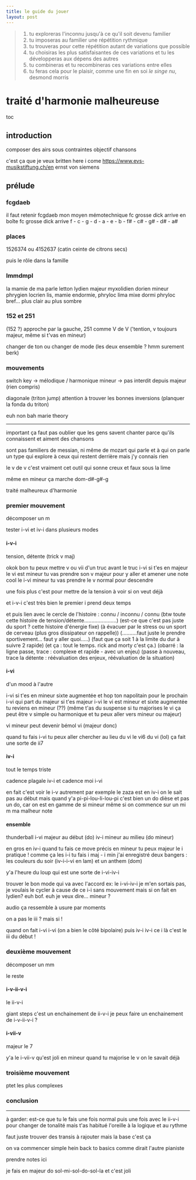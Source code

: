 ```yaml
---
title: le guide du jouer
layout: post
---
```


> 1. tu exploreras l'inconnu jusqu'à ce qu'il soit devenu familier
> 2. tu imposeras au familier une répétition rythmique
> 3. tu trouveras pour cette répétition autant de variations que possible
> 4. tu choisiras les plus satisfaisantes de ces variations et tu les développeras aux dépens des autres
> 5. tu combineras et tu recombineras ces variations entre elles
> 6. tu feras cela pour le plaisir, comme une fin en soi
> *le singe nu*, desmond morris

# traité d'harmonie malheureuse

toc

## introduction

composer des airs sous contraintes
objectif chansons


c'est ça que je veux
britten here i come
https://www.evs-musikstiftung.ch/en
ernst von siemens

## prélude

### fcgdaeb

il faut retenir fcgdaeb
mon moyen mémotechnique
fc grosse dick arrive en boîte 
fc grosse dick arrive
f - c - g - d - a - e - b - f# - c# - g# - d# - a#

### places

1526374
ou 4152637
(catin ceinte de citrons secs)

puis le rôle dans la famille

### lmmdmpl

la mamie de ma parle letton
lydien majeur myxolidien dorien mineur phrygien locrien
lis, mamie endormie, phryloc
lima mixe dormi phryloc
bref...
plus clair au plus sombre

### 152 et 251

(152 ?)
approche par la gauche,
251 comme V de V
('tention, v toujours majeur, même si t'vas en mineur)

changer de ton ou changer de mode (les deux ensemble ? hmm surement berk)

### mouvements

switch key 
-> mélodique / harmonique mineur
-> pas interdit depuis majeur
(rien compris)

diagonale (triton jump)
attention à trouver les bonnes inversions
(planquer la fonda du triton)

euh
non bah marie theory

---

important ça
faut pas oublier que les gens savent chanter
parce qu'ils connaissent et aiment des chansons

sont pas familiers de messian, ni même de mozart
qui parle et à qui on parle
un type qui explore à ceux qui restent derrière
mais j'y connais rien

le v de v c'est vraiment
cet outil qui sonne creux et faux sous la lime

même en mineur ça marche
dom-d#-g#-g

traité malheureux d'harmonie

### premier mouvement

décomposer un m

tester i-vi et iv-i
dans plusieurs modes

#### i-v-i
tension, détente
(trick v maj)

okok bon
tu peux mettre v ou vii d'un truc avant le truc
i-vi si t'es en majeur
le vi est mineur
tu vas prendre son v majeur pour y aller
et amener une note cool
le i-vi mineur
tu vas prendre le v normal pour descendre

une fois plus c'est pour mettre de la tension
à voir si on veut déjà

et i-v-i c'est très bien
le premier i prend deux temps

et puis lien avec le cercle de l'histoire : connu / inconnu / connu
(btw toute cette histoire de tension/détente......................)
(est-ce que c'est pas juste du sport ? cette histoire d'énergie fixe)
(à évacuer par le stress ou un sport de cerveau (plus gros dissipateur on rappelle))
(..........faut juste le prendre sportivement... faut y aller quoi.....)
(faut que ça soit 1 à la limite du dur à suivre 2 rapide)
(et ça : tout le temps. rick and morty c'est ça.)
(obarré : la ligne passe, trace : complexe et rapide - avec un enjeu)
(passe à nouveau, trace la détente : réévaluation des enjeux, réévaluation de la situation)

#### i-vi
d'un mood à l'autre

i-vi
si t'es en mineur
sixte augmentée et hop ton napolitain
pour le prochain i-vi qui part du majeur
si t'es majeur
i-vi le vi est mineur
et sixte augmentée tu reviens en mineur (??)
(même t'as du suspense si tu majorises le vi
ça peut être v simple ou harmonique
et tu peux aller vers mineur ou majeur)

vi mineur peut devenir
bémol vi (majeur donc)

quand tu fais i-vi tu peux aller chercher au lieu du vi
le vi6 du vi (lol)
ça fait une sorte de ii7

#### iv-i
tout le temps triste

cadence plagale iv-i
et cadence moi i-vi

en fait c'est voir le i-v autrement
par exemple le zaza est en iv-i
on le sait pas au début mais quand y'a pi-pi-lou-li-lou-pi
c'est bien un do dièse et pas un do, car on est en gamme de si mineur
même si on commence sur un mi m
ma malheur note

#### ensemble

thunderball
i-vi majeur au début (do)
iv-i mineur au milieu (do mineur)

en gros en iv-i quand tu fais ce move précis en mineur
tu peux majeur le i
pratique ! comme ça les i-i tu fais i maj - i min
j'ai enregistré deux bangers : les couleurs du soir (iv-i-i-vi en lam) et un anthem (dom)

y'a l'heure du loup qui est une sorte de i-vi-iv-i

trouver le bon mode qui va avec l'accord
ex: le i-vi-iv-i
je m'en sortais pas, je voulais le cycler à cause de ce i-i sans mouvement
mais si on fait en lydien?
euh bof. euh je veux dire... mineur ?

audio
ça ressemble à usure par moments

on a pas le iii ?
mais si !

quand on fait i-vi i-vi
(on a bien le côté bipolaire)
puis iv-i iv-i
ce i là c'est le iii du début !

### deuxième mouvement

décomposer un mm

le reste

#### i-v-ii-v-i
le ii-v-i

giant steps c'est un enchainement de ii-v-i
je peux faire un enchainement de i-v-ii-v-i ?

#### i-vii-v
majeur le 7

y'a le i-vii-v qu'est joli en mineur
quand tu majorise le v
on le savait déjà

### troisième mouvement
ptet les plus complexes

### conclusion

---

à garder:
est-ce que tu le fais une fois normal
puis une fois avec le ii-v-i pour changer de tonalité
mais t'as habitué l'oreille à la logique et au rythme

faut juste trouver des transis à rajouter
mais la base c'est ça

on va commencer simple hein
back to basics comme dirait l'autre pianiste

prendre notes ici

je fais en majeur do
sol-mi-sol-do-sol-la
et c'est joli
